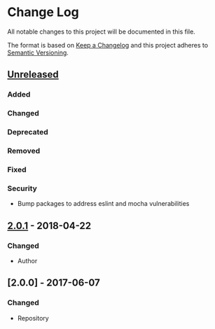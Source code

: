 # Change Log
All notable changes to this project will be documented in this file.

The format is based on [Keep a Changelog](http://keepachangelog.com/)
and this project adheres to [Semantic Versioning](http://semver.org/).

## [Unreleased]

### Added

### Changed

### Deprecated

### Removed

### Fixed

### Security
- Bump packages to address eslint and mocha vulnerabilities


## [2.0.1] - 2018-04-22

### Changed
- Author


## [2.0.0] - 2017-06-07

### Changed
- Repository


[Unreleased]: https://github.com/ianfixes/spelling/compare/v2.0.1...HEAD
[2.0.1]: https://github.com/ianfixes/spelling/releases/tag/v2.0.0
